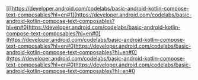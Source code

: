 [[[https://developer.android.com/codelabs/basic-android-kotlin-compose-text-composables?hl=en#1](https://developer.android.com/codelabs/basic-android-kotlin-compose-text-composables?hl=en#0)https://developer.android.com/codelabs/basic-android-kotlin-compose-text-composables?hl=en#0](https://developer.android.com/codelabs/basic-android-kotlin-compose-text-composables?hl=en#0)https://developer.android.com/codelabs/basic-android-kotlin-compose-text-composables?hl=en#0](https://developer.android.com/codelabs/basic-android-kotlin-compose-text-composables?hl=en#0)https://developer.android.com/codelabs/basic-android-kotlin-compose-text-composables?hl=en#0
